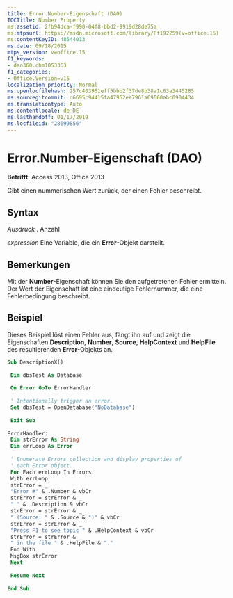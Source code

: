 ```yaml
---
title: Error.Number-Eigenschaft (DAO)
TOCTitle: Number Property
ms:assetid: 2fb94dca-f990-04f8-bbd2-9919d28de75a
ms:mtpsurl: https://msdn.microsoft.com/library/Ff192259(v=office.15)
ms:contentKeyID: 48544013
ms.date: 09/18/2015
mtps_version: v=office.15
f1_keywords:
- dao360.chm1053363
f1_categories:
- Office.Version=v15
localization_priority: Normal
ms.openlocfilehash: 257c403951eff5bbb2f37de8b38a1c63a3445285
ms.sourcegitcommit: d6695c94415fa47952ee7961a69660abc0904434
ms.translationtype: Auto
ms.contentlocale: de-DE
ms.lasthandoff: 01/17/2019
ms.locfileid: "28699856"
---
```

# <a name="errornumber-property-dao"></a>Error.Number-Eigenschaft (DAO)


**Betrifft**: Access 2013, Office 2013
 

Gibt einen nummerischen Wert zurück, der einen Fehler beschreibt.

## <a name="syntax"></a>Syntax

*Ausdruck* . Anzahl

*expression* Eine Variable, die ein **Error**-Objekt darstellt.

## <a name="remarks"></a>Bemerkungen

Mit der **Number**-Eigenschaft können Sie den aufgetretenen Fehler ermitteln. Der Wert der Eigenschaft ist eine eindeutige Fehlernummer, die eine Fehlerbedingung beschreibt.

## <a name="example"></a>Beispiel

Dieses Beispiel löst einen Fehler aus, fängt ihn auf und zeigt die Eigenschaften **Description**, **Number**, **Source**, **HelpContext** und **HelpFile** des resultierenden **Error**-Objekts an.

```vb 
Sub DescriptionX() 
 
 Dim dbsTest As Database 
 
 On Error GoTo ErrorHandler 
 
 ' Intentionally trigger an error. 
 Set dbsTest = OpenDatabase("NoDatabase") 
 
 Exit Sub 
 
ErrorHandler: 
 Dim strError As String 
 Dim errLoop As Error 
 
 ' Enumerate Errors collection and display properties of 
 ' each Error object. 
 For Each errLoop In Errors 
 With errLoop 
 strError = _ 
 "Error #" & .Number & vbCr 
 strError = strError & _ 
 " " & .Description & vbCr 
 strError = strError & _ 
 " (Source: " & .Source & ")" & vbCr 
 strError = strError & _ 
 "Press F1 to see topic " & .HelpContext & vbCr 
 strError = strError & _ 
 " in the file " & .HelpFile & "." 
 End With 
 MsgBox strError 
 Next 
 
 Resume Next 
 
End Sub 
 
```

